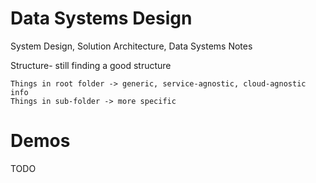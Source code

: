 # Data Systems Design

System Design, Solution Architecture, Data Systems Notes

Structure- still finding a good structure
```
Things in root folder -> generic, service-agnostic, cloud-agnostic info
Things in sub-folder -> more specific
```

# Demos

TODO
